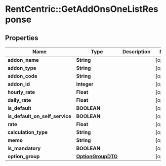 # RentCentric::GetAddOnsOneListResponse

## Properties
Name | Type | Description | Notes
------------ | ------------- | ------------- | -------------
**addon_name** | **String** |  | [optional] 
**addon_type** | **String** |  | [optional] 
**addon_code** | **String** |  | [optional] 
**addon_id** | **Integer** |  | [optional] 
**hourly_rate** | **Float** |  | [optional] 
**daily_rate** | **Float** |  | [optional] 
**is_default** | **BOOLEAN** |  | [optional] 
**is_default_on_self_service** | **BOOLEAN** |  | [optional] 
**rate** | **Float** |  | [optional] 
**calculation_type** | **String** |  | [optional] 
**memo** | **String** |  | [optional] 
**is_mandatory** | **BOOLEAN** |  | [optional] 
**option_group** | [**OptionGroupDTO**](OptionGroupDTO.md) |  | [optional] 


